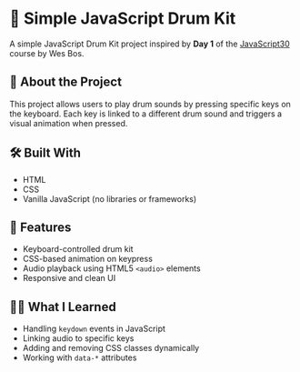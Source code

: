 # 🥁 Simple JavaScript Drum Kit

A simple JavaScript Drum Kit project inspired by **Day 1** of the [JavaScript30](https://javascript30.com) course by Wes Bos.

## 🎯 About the Project

This project allows users to play drum sounds by pressing specific keys on the keyboard. Each key is linked to a different drum sound and triggers a visual animation when pressed.

## 🛠️ Built With

- HTML
- CSS
- Vanilla JavaScript (no libraries or frameworks)

## 🔑 Features

- Keyboard-controlled drum kit
- CSS-based animation on keypress
- Audio playback using HTML5 `<audio>` elements
- Responsive and clean UI

## 👨‍💻 What I Learned

- Handling `keydown` events in JavaScript
- Linking audio to specific keys
- Adding and removing CSS classes dynamically
- Working with `data-*` attributes


